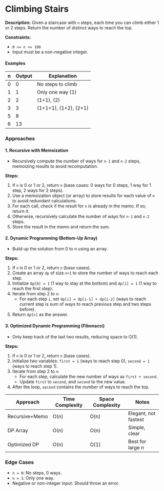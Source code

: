 # Climbing Stairs

**Description:**
Given a staircase with `n` steps, each time you can climb either 1 or 2 steps. Return the number of distinct ways to reach the top.

**Constraints:**
- `0 <= n <= 100`
- Input must be a non-negative integer.

#### Examples
| n   | Output | Explanation           |
| --- | ------ | --------------------- |
| 0   | 0      | No steps to climb     |
| 1   | 1      | Only one way (1)      |
| 2   | 2      | (1+1), (2)            |
| 3   | 3      | (1+1+1), (1+2), (2+1) |
| 5   | 8      |                       |
| 6   | 13     |                       |

### Approaches

#### 1. Recursive with Memoization
- Recursively compute the number of ways for `n-1` and `n-2` steps, memoizing results to avoid recomputation.

**Steps:**
1. If `n` is 0 or 1 or 2, return `n` (base cases: 0 ways for 0 steps, 1 way for 1 step, 2 ways for 2 steps).
2. Use a memoization object (or array) to store results for each value of `n` to avoid redundant calculations.
3. For each call, check if the result for `n` is already in the memo. If so, return it.
4. Otherwise, recursively calculate the number of ways for `n-1` and `n-2` steps.
5. Store the result in the memo and return the sum.

#### 2. Dynamic Programming (Bottom-Up Array)
- Build up the solution from 0 to n using an array.

**Steps:**
1. If `n` is 0 or 1 or 2, return `n` (base cases).
2. Create an array `dp` of size `n+1` to store the number of ways to reach each step.
3. Initialize `dp[0] = 1` (1 way to stay at the bottom) and `dp[1] = 1` (1 way to reach the first step).
4. Iterate from step 2 to `n`:
    - For each step `i`, set `dp[i] = dp[i-1] + dp[i-2]` (ways to reach current step is sum of ways to reach previous step and two steps before).
5. Return `dp[n]` as the answer.

#### 3. Optimized Dynamic Programming (Fibonacci)
- Only keep track of the last two results, reducing space to O(1).

**Steps:**
1. If `n` is 0 or 1 or 2, return `n` (base cases).
2. Initialize two variables: `first = 1` (ways to reach step 0), `second = 1` (ways to reach step 1).
3. Iterate from step 2 to `n`:
    - For each step, calculate the new number of ways as `first + second`.
    - Update `first` to `second`, and `second` to the new value.
4. After the loop, `second` contains the number of ways to reach the top.

| Approach       | Time Complexity | Space Complexity | Notes                |
| -------------- | --------------- | ---------------- | -------------------- |
| Recursive+Memo | O(n)            | O(n)             | Elegant, not fastest |
| DP Array       | O(n)            | O(n)             | Simple, clear        |
| Optimized DP   | O(n)            | O(1)             | Best for large n     |

### Edge Cases
- `n = 0`: No steps, 0 ways.
- `n = 1`: Only one way.
- Negative or non-integer input: Should throw an error.
